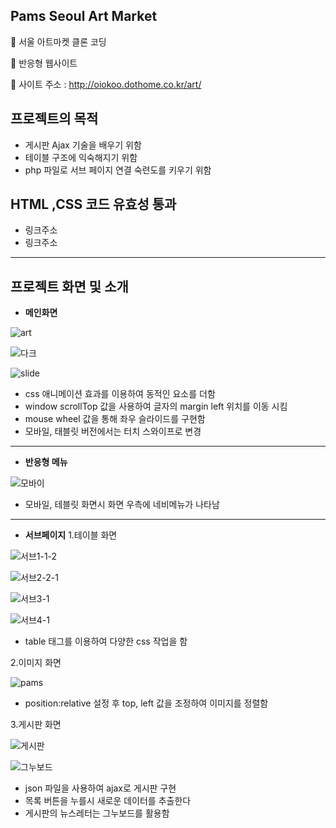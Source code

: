 ## Pams Seoul Art Market
📌 서울 아트마켓 클론 코딩

📌 반응형 웹사이트

📌 사이트 주소 : http://oiokoo.dothome.co.kr/art/

## 프로젝트의 목적
* 게시판 Ajax 기술을 배우기 위함
* 테이블 구조에 익숙해지기 위함
* php 파일로 서브 페이지 연결 숙련도를 키우기 위함


## HTML ,CSS 코드 유효성 통과 
* 링크주소
* 링크주소

---

## 프로젝트 화면 및 소개
+ **메인화면**

![art](https://user-images.githubusercontent.com/77954029/126524381-5939ca6a-de82-46f9-aa18-5abc01c5c40d.gif)


![다크](https://user-images.githubusercontent.com/77954029/126528543-7659fed3-c19c-4a41-807c-0c533be92b83.gif)


![slide](https://user-images.githubusercontent.com/77954029/126530291-262132f6-5628-4454-9f23-11a80519a2a7.gif)

- css 애니메이션 효과를 이용하여 동적인 요소를 더함
- window scrollTop 값을 사용하여 글자의 margin left 위치를 이동 시킴 
- mouse wheel 값을 통해 좌우 슬라이드를 구현함 
- 모바일, 태블릿 버전에서는 터치 스와이프로 변경

---
+ **반응형 메뉴**

![모바이](https://user-images.githubusercontent.com/77954029/126535819-0b0c9d65-45a1-4496-a12e-1adff124037e.png)

- 모바일, 테블릿 화면시 화면 우측에 네비메뉴가 나타남 

---

+ **서브페이지**
1.테이블 화면 


![서브1-1-2](https://user-images.githubusercontent.com/77954029/126531828-2988ce92-89cd-45fb-97e2-983a94c71017.png)


![서브2-2-1](https://user-images.githubusercontent.com/77954029/126531838-1ad475ca-c38d-4197-a804-37dfa465fc25.png)


![서브3-1](https://user-images.githubusercontent.com/77954029/126531840-2116928e-6462-433e-93de-bdd7095b1228.png)


![서브4-1](https://user-images.githubusercontent.com/77954029/126531846-3df8244e-09c7-495b-af8c-d321743c1173.png)

- table 태그를 이용하여 다양한 css 작업을 함


2.이미지 화면

![pams](https://user-images.githubusercontent.com/77954029/126532733-38a8edc6-de67-449c-ab71-26bdfefdd9da.gif)

- position:relative 설정 후 top, left 값을 조정하여 이미지를 정렬함 


3.게시판 화면

![게시판](https://user-images.githubusercontent.com/77954029/126534147-f20c5bf1-6703-48f8-8f6e-3fb250b17614.gif)


![그누보드](https://user-images.githubusercontent.com/77954029/126534115-574730df-a49c-4775-81ec-e0d462b4cff2.png)

- json 파일을 사용하여 ajax로 게시판 구현
- 목록 버튼을 누를시 새로운 데이터를 추출한다
- 게시판의 뉴스레터는 그누보드를 활용함
